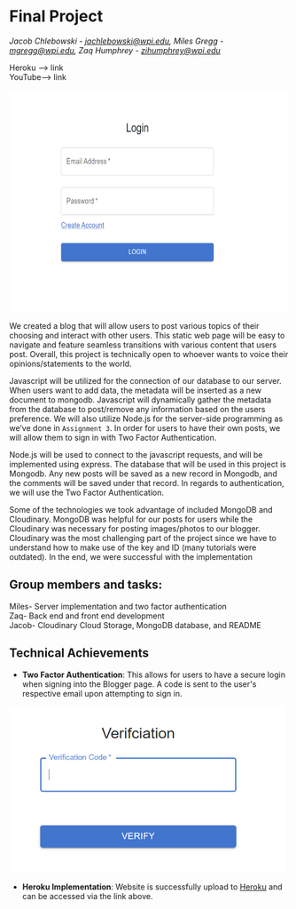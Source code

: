 # Final Project

*Jacob Chlebowski - jachlebowski@wpi.edu, Miles Gregg - mgregg@wpi.edu, Zaq Humphrey - zihumphrey@wpi.edu*

Heroku --> link <br>
YouTube--> link


<img src="https://github.com/MilesGregg/final_project/blob/main/login.png?raw=true" data-canonical-src="(https://github.com/MilesGregg/final_project/blob/main/login.png?raw=true" height="400" width="600"/>

We created a blog that will allow users to post various topics of their choosing and interact with other users. This static web page will be easy to navigate and feature seamless transitions with various content that users post. Overall, this project is technically open to whoever wants to voice their opinions/statements to the world.

Javascript will be utilized for the connection of our database to our server. When users want to add data, the metadata will be inserted as a new document to mongodb. Javascript will dynamically gather the metadata from the database to post/remove any information based on the users preference. We will also utilize Node.js for the server-side programming as we’ve done in `Assignment 3`. In order for users to have their own posts, we will allow them to sign in with Two Factor Authentication.

Node.js will be used to connect to the javascript requests, and will be implemented using express. The database that will be used in this project is Mongodb. Any new posts will be saved as a new record in Mongodb, and the comments will be saved under that record. In regards to authentication, we will use the Two Factor Authentication.

Some of the technologies we took advantage of included MongoDB and Cloudinary. MongoDB was helpful for our posts for users while the Cloudinary was necessary for posting images/photos to our blogger. Cloudinary was the most challenging part of the project since we have to understand how to make use of the key and ID (many tutorials were outdated). In the end, we were successful with the implementation

## Group members and tasks:<br>
Miles- Server implementation and two factor authentication<br>
Zaq-   Back end and front end development<br>
Jacob- Cloudinary Cloud Storage, MongoDB database, and README<br>


## Technical Achievements
- **Two Factor Authentication**: This allows for users to have a secure login when signing into the Blogger page. A code is sent to the user's respective email upon attempting to sign in.


<img src="https://github.com/MilesGregg/final_project/blob/main/verification.png" data-canonical-src="(https://github.com/MilesGregg/final_project/blob/main/verification.png" width="500" height="300" />


- **Heroku Implementation**: Website is successfully upload to [Heroku](https://www.heroku.com/) and can be accessed via the link above.
